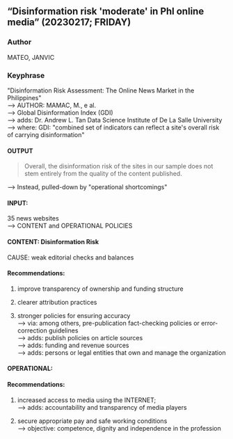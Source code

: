 ## “Disinformation risk 'moderate' in Phl online media” (20230217; FRIDAY)

### Author

MATEO, JANVIC

### Keyphrase

"Disinformation Risk Assessment: The Online News Market in the Philippines"<br/>
--> AUTHOR: MAMAC, M., e al.<br/>
--> Global Disinformation Index (GDI)<br/>
--> adds: Dr. Andrew L. Tan Data Science Institute of De La Salle University<br/>
--> where: GDI: "combined set of indicators can reflect a site's overall risk of carrying disinformation"

#### OUTPUT

> Overall, the disinformation risk of the sites in our sample does not stem entirely from the quality of the content published.

--> Instead, pulled-down by "operational shortcomings"<br/>

#### INPUT:

35 news websites<br/>
--> CONTENT and OPERATIONAL POLICIES

#### CONTENT: Disinformation Risk

CAUSE: weak editorial checks and balances

#### Recommendations: 

1) improve transparency of ownership and funding structure

2) clearer attribution practices

3) stronger policies for ensuring accuracy<br/>
--> via: among others, pre-publication fact-checking policies or error-correction guidelines<br/>
--> adds: publish policies on article sources<br/>
--> adds: funding and revenue sources<br/>
--> adds: persons or legal entities that own and manage the organization

#### OPERATIONAL: 

#### Recommendations:

1) increased access to media using the INTERNET;<br/>
--> adds: accountability and transparency of media players

2) secure appropriate pay and safe working conditions<br/>
--> objective: competence, dignity and independence in the profession

